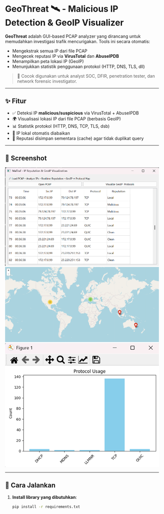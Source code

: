 # GeoThreat 🛰️ - Malicious IP Detection & GeoIP Visualizer

**GeoThreat** adalah GUI-based PCAP analyzer yang dirancang untuk memudahkan investigasi trafik mencurigakan. Tools ini secara otomatis:
- Mengekstrak semua IP dari file PCAP
- Mengecek reputasi IP via **VirusTotal** dan **AbuseIPDB**
- Menampilkan peta lokasi IP (GeoIP)
- Menunjukkan statistik penggunaan protokol (HTTP, DNS, TLS, dll)

> 🎯 Cocok digunakan untuk analyst SOC, DFIR, penetration tester, dan network forensic investigator.

---

## ✨ Fitur

- ✅ Deteksi IP **malicious/suspicious** via VirusTotal + AbuseIPDB
- 🌍 Visualisasi lokasi IP dari file PCAP (berbasis GeoIP)
- 📊 Statistik protokol (HTTP, DNS, TCP, TLS, dsb)
- 🚫 IP lokal otomatis diabaikan
- 🧠 Reputasi disimpan sementara (cache) agar tidak duplikat query

---

## 🧪 Screenshot

![GeoThreat Screenshot](screenshot1.png) ![GeoThreat Screenshot](screenshot2.png) ![GeoThreat Screenshot](screenshot3.png)

---

## 🚀 Cara Jalankan

1. **Install library yang dibutuhkan**:
   ```bash
   pip install -r requirements.txt
